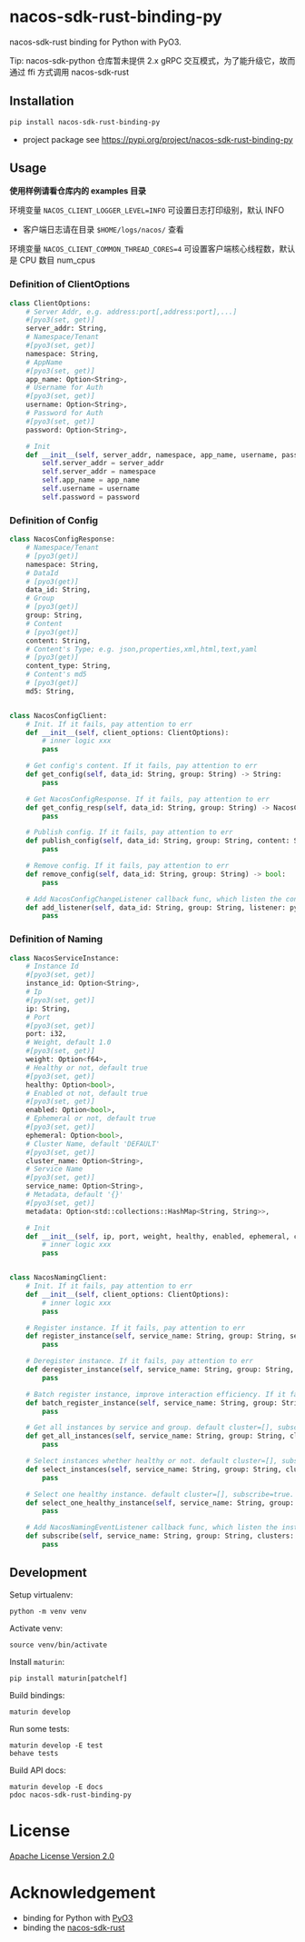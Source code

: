 # nacos-sdk-rust-binding-py
nacos-sdk-rust binding for Python with PyO3.

Tip: nacos-sdk-python 仓库暂未提供 2.x gRPC 交互模式，为了能升级它，故而通过 ffi 方式调用 nacos-sdk-rust

## Installation

```bash
pip install nacos-sdk-rust-binding-py
```

- project package see https://pypi.org/project/nacos-sdk-rust-binding-py

## Usage

**使用样例请看仓库内的 examples 目录**

环境变量 `NACOS_CLIENT_LOGGER_LEVEL=INFO` 可设置日志打印级别，默认 INFO
- 客户端日志请在目录 `$HOME/logs/nacos/` 查看

环境变量 `NACOS_CLIENT_COMMON_THREAD_CORES=4` 可设置客户端核心线程数，默认是 CPU 数目 num_cpus

### Definition of ClientOptions

```python
class ClientOptions:
    # Server Addr, e.g. address:port[,address:port],...]
    #[pyo3(set, get)]
    server_addr: String,
    # Namespace/Tenant
    #[pyo3(set, get)]
    namespace: String,
    # AppName
    #[pyo3(set, get)]
    app_name: Option<String>,
    # Username for Auth
    #[pyo3(set, get)]
    username: Option<String>,
    # Password for Auth
    #[pyo3(set, get)]
    password: Option<String>,

    # Init
    def __init__(self, server_addr, namespace, app_name, username, password):
        self.server_addr = server_addr
        self.server_addr = namespace
        self.app_name = app_name
        self.username = username
        self.password = password

```

### Definition of Config

```python
class NacosConfigResponse:
    # Namespace/Tenant
    # [pyo3(get)]
    namespace: String,
    # DataId
    # [pyo3(get)]
    data_id: String,
    # Group
    # [pyo3(get)]
    group: String,
    # Content
    # [pyo3(get)]
    content: String,
    # Content's Type; e.g. json,properties,xml,html,text,yaml
    # [pyo3(get)]
    content_type: String,
    # Content's md5
    # [pyo3(get)]
    md5: String,


class NacosConfigClient:
    # Init. If it fails, pay attention to err
    def __init__(self, client_options: ClientOptions):
        # inner logic xxx
        pass

    # Get config's content. If it fails, pay attention to err
    def get_config(self, data_id: String, group: String) -> String:
        pass

    # Get NacosConfigResponse. If it fails, pay attention to err
    def get_config_resp(self, data_id: String, group: String) -> NacosConfigResponse:
        pass

    # Publish config. If it fails, pay attention to err
    def publish_config(self, data_id: String, group: String, content: String) -> bool:
        pass

    # Remove config. If it fails, pay attention to err
    def remove_config(self, data_id: String, group: String) -> bool:
        pass

    # Add NacosConfigChangeListener callback func, which listen the config change. If it fails, pay attention to err
    def add_listener(self, data_id: String, group: String, listener: py_function):
        pass


```

### Definition of Naming

```python
class NacosServiceInstance:
    # Instance Id
    #[pyo3(set, get)]
    instance_id: Option<String>,
    # Ip
    #[pyo3(set, get)]
    ip: String,
    # Port
    #[pyo3(set, get)]
    port: i32,
    # Weight, default 1.0
    #[pyo3(set, get)]
    weight: Option<f64>,
    # Healthy or not, default true
    #[pyo3(set, get)]
    healthy: Option<bool>,
    # Enabled ot not, default true
    #[pyo3(set, get)]
    enabled: Option<bool>,
    # Ephemeral or not, default true
    #[pyo3(set, get)]
    ephemeral: Option<bool>,
    # Cluster Name, default 'DEFAULT'
    #[pyo3(set, get)]
    cluster_name: Option<String>,
    # Service Name
    #[pyo3(set, get)]
    service_name: Option<String>,
    # Metadata, default '{}'
    #[pyo3(set, get)]
    metadata: Option<std::collections::HashMap<String, String>>,

    # Init
    def __init__(self, ip, port, weight, healthy, enabled, ephemeral, cluster_name, service_name, metadata):
        # inner logic xxx
        pass


class NacosNamingClient:
    # Init. If it fails, pay attention to err
    def __init__(self, client_options: ClientOptions):
        # inner logic xxx
        pass

    # Register instance. If it fails, pay attention to err
    def register_instance(self, service_name: String, group: String, service_instance: NacosServiceInstance):
        pass

    # Deregister instance. If it fails, pay attention to err
    def deregister_instance(self, service_name: String, group: String, service_instance: NacosServiceInstance):
        pass

    # Batch register instance, improve interaction efficiency. If it fails, pay attention to err
    def batch_register_instance(self, service_name: String, group: String, service_instances: [NacosServiceInstance]):
        pass

    # Get all instances by service and group. default cluster=[], subscribe=true. If it fails, pay attention to err
    def get_all_instances(self, service_name: String, group: String, clusters: Option<[String]>, subscribe: Option<bool>) -> [NacosServiceInstance]:
        pass

    # Select instances whether healthy or not. default cluster=[], subscribe=true, healthy=true. If it fails, pay attention to err
    def select_instances(self, service_name: String, group: String, clusters: Option<[String]>, subscribe: Option<bool>, healthy: Option<bool>) -> [NacosServiceInstance]:
        pass

    # Select one healthy instance. default cluster=[], subscribe=true. If it fails, pay attention to err
    def select_one_healthy_instance(self, service_name: String, group: String, clusters: Option<[String]>, subscribe: Option<bool>) -> NacosServiceInstance:
        pass

    # Add NacosNamingEventListener callback func, which listen the instance change. If it fails, pay attention to err
    def subscribe(self, service_name: String, group: String, clusters: Option<[String]>, listener: py_function) -> NacosServiceInstance:
        pass


```

## Development

Setup virtualenv:

```shell
python -m venv venv
```

Activate venv:

```shell
source venv/bin/activate
````

Install `maturin`:

```shell
pip install maturin[patchelf]
```

Build bindings:

```shell
maturin develop
```

Run some tests:

```shell
maturin develop -E test
behave tests
```

Build API docs:

```shell
maturin develop -E docs
pdoc nacos-sdk-rust-binding-py
```

# License
[Apache License Version 2.0](LICENSE)

# Acknowledgement
- binding for Python with [PyO3](https://github.com/PyO3/pyo3.git)
- binding the [nacos-sdk-rust](https://github.com/nacos-group/nacos-sdk-rust.git)
